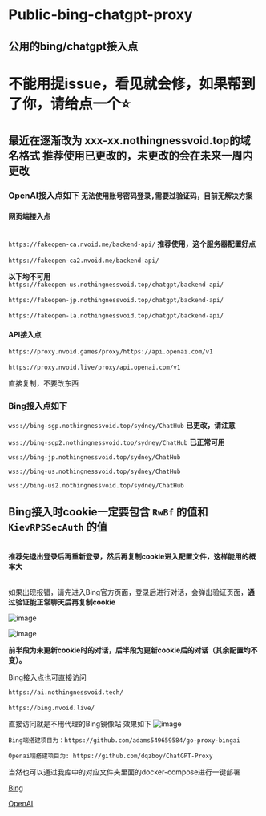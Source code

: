 # Public-bing-chatgpt-proxy
## 公用的bing/chatgpt接入点

# 不能用提issue，看见就会修，如果帮到了你，请给点一个⭐

## 最近在逐渐改为 xxx-xx.nothingnessvoid.top的域名格式 推荐使用已更改的，未更改的会在未来一周内更改

### OpenAI接入点如下 `无法使用账号密码登录,需要过验证码，目前无解决方案`

#### 网页端接入点

<br>`https://fakeopen-ca.nvoid.me/backend-api/`  **推荐使用，这个服务器配置好点**  
<br>`https://fakeopen-ca2.nvoid.me/backend-api/`  

**以下均不可用**
<br>`https://fakeopen-us.nothingnessvoid.top/chatgpt/backend-api/`   
<br>`https://fakeopen-jp.nothingnessvoid.top/chatgpt/backend-api/`  
<br>`https://fakeopen-la.nothingnessvoid.top/chatgpt/backend-api/`  

#### API接入点  

`https://proxy.nvoid.games/proxy/https://api.openai.com/v1`  
<br>`https://proxy.nvoid.live/proxy/api.openai.com/v1`

直接复制，不要改东西

### Bing接入点如下

`wss://bing-sgp.nothingnessvoid.top/sydney/ChatHub` **已更改，请注意**

`wss://bing-sgp2.nothingnessvoid.top/sydney/ChatHub` **已正常可用**

`wss://bing-jp.nothingnessvoid.top/sydney/ChatHub`  

`wss://bing-us.nothingnessvoid.top/sydney/ChatHub`  

`wss://bing-us2.nothingnessvoid.top/sydney/ChatHub` 



## Bing接入时cookie一定要包含 `RwBf` 的值和 `KievRPSSecAuth` 的值


<br>**推荐先退出登录后再重新登录，然后再复制cookie进入配置文件，这样能用的概率大**


<br>如果出现报错，请先进入Bing官方页面，登录后进行对话，会弹出验证页面，**通过验证能正常聊天后再复制cookie**

![image](https://github.com/Nothingness-Void/Public-bing-chatgpt-proxy/assets/55913486/b70f24fe-26cd-423c-a903-e7a7ef722778)

![image](https://github.com/Nothingness-Void/Public-bing-chatgpt-proxy/assets/55913486/cc76f8f1-87b9-4725-9342-f6b5c6ea2a29)

**前半段为未更新cookie时的对话，后半段为更新cookie后的对话（其余配置均不变）。**




Bing接入点也可直接访问

`https://ai.nothingnessvoid.tech/`  
<br>`https://bing.nvoid.live/`

直接访问就是不用代理的Bing镜像站
效果如下
![image](https://github.com/Nothingness-Void/Public-bing-chatgpt-proxy/assets/55913486/a8593471-8346-4059-ab71-1c787fbe62e4)

```
Bing端搭建项目为：https://github.com/adams549659584/go-proxy-bingai

Openai端搭建项目为: https://github.com/dqzboy/ChatGPT-Proxy
```
当然也可以通过我库中的对应文件夹里面的docker-compose进行一键部署

[Bing](https://github.com/Nothingness-Void/Public-bing-chatgpt-proxy/blob/main/go-porxy-bingai/docker-compose.yml)  

[OpenAI](https://github.com/Nothingness-Void/Public-bing-chatgpt-proxy/blob/main/go-chatgpt-api/docker-compose.yml)
